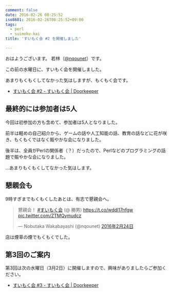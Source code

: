 ```yaml
---
comment: false
date: 2016-02-26 08:25:52
iso8601: 2016-02-26T08:25:52+09:00
tags:
  - perl
  - suimoku-kai
title: 'すいもく会 #2 を開催しました'

---
```


<p>おはようございます。
若林（<a href="https://twitter.com/nqounet">@nqounet</a>）です。</p>

<p>この前の水曜日に、すいもく会を開催しました。</p>

<p>あまりもくもくしてなかった気はしますが、もくもく会です。</p>

<ul>
<li><a href="https://suimoku-kai.doorkeeper.jp/events/39187">すいもく会 #2 - すいもく会 | Doorkeeper</a></li>
</ul>



<h2>最終的には参加者は5人</h2>

<p>今回は初参加の方も含めて、参加者は5人となりました。</p>

<p>前半は軽めの自己紹介から、ゲームの話や人工知能の話、教育の話などに花が咲き、もくもくではなく賑やかな会になりました。</p>

<p>後半は、全員がPerlの関係者（？）だったので、Perlなどのプログラミングの話題で賑やかな会になりました。</p>

<p>…あまりもくもくしてなかった気はします。</p>

<h2>懇親会も</h2>

<p>9時すぎまでもくもくしたあとは、有志で懇親会へ。</p>

<blockquote class="twitter-tweet" data-lang="ja"><p lang="ja" dir="ltr">懇親会！ <a href="https://twitter.com/hashtag/%E3%81%99%E3%81%84%E3%82%82%E3%81%8F%E4%BC%9A?src=hash">#すいもく会</a> (@ 勝男) <a href="https://t.co/wddI17nfgw">https://t.co/wddI17nfgw</a> <a href="https://t.co/ZTMQymudcz">pic.twitter.com/ZTMQymudcz</a></p>&mdash; Nobutaka Wakabayashi (@nqounet) <a href="https://twitter.com/nqounet/status/702478218360725504">2016年2月24日</a></blockquote>

<script async src="//platform.twitter.com/widgets.js" charset="utf-8"></script>

<p>店は煙草の煙でもくもくでした。</p>

<h2>第3回のご案内</h2>

<p>第3回は次の水曜日（3月2日）に開催しますので、興味がありましたらご参加ください。</p>

<ul>
<li><a href="https://suimoku-kai.doorkeeper.jp/events/40048">すいもく会 #3 - すいもく会 | Doorkeeper</a></li>
</ul>
    	